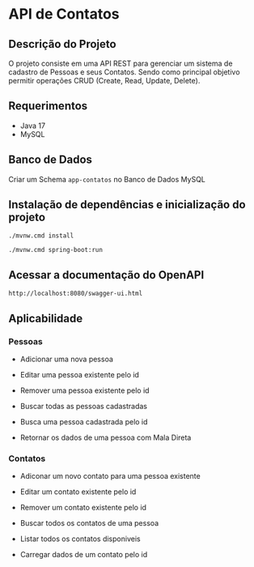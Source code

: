 # API de Contatos
## Descrição do Projeto
O projeto consiste em uma API REST para gerenciar um sistema de cadastro de Pessoas e seus Contatos. Sendo como principal objetivo permitir operações CRUD (Create, Read, Update, Delete). 

## Requerimentos
- Java 17
- MySQL

## Banco de Dados
Criar um Schema `app-contatos` no Banco de Dados MySQL

## Instalação de dependências e inicialização do projeto
```
./mvnw.cmd install
```

```
./mvnw.cmd spring-boot:run
```

## Acessar a documentação do OpenAPI
```
http://localhost:8080/swagger-ui.html
```

## Aplicabilidade
### Pessoas
- Adicionar uma nova pessoa
* Editar uma pessoa existente pelo id
+ Remover uma pessoa existente pelo id
- Buscar todas as pessoas cadastradas
* Busca uma pessoa cadastrada pelo id
+ Retornar os dados de uma pessoa com Mala Direta

### Contatos
- Adiconar um novo contato para uma pessoa existente
* Editar um contato existente pelo id
+ Remover um contato existente pelo id
- Buscar todos os contatos de uma pessoa
* Listar todos os contatos disponiveis
+ Carregar dados de um contato pelo id
